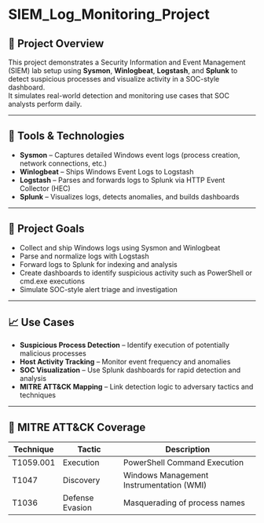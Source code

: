 # SIEM_Log_Monitoring_Project

## 📌 Project Overview
This project demonstrates a Security Information and Event Management (SIEM) lab setup using **Sysmon**, **Winlogbeat**, **Logstash**, and **Splunk** to detect suspicious processes and visualize activity in a SOC-style dashboard.  
It simulates real-world detection and monitoring use cases that SOC analysts perform daily.

---

## 🔧 Tools & Technologies
- **Sysmon** – Captures detailed Windows event logs (process creation, network connections, etc.)
- **Winlogbeat** – Ships Windows Event Logs to Logstash
- **Logstash** – Parses and forwards logs to Splunk via HTTP Event Collector (HEC)
- **Splunk** – Visualizes logs, detects anomalies, and builds dashboards

---

## 🎯 Project Goals
- Collect and ship Windows logs using Sysmon and Winlogbeat
- Parse and normalize logs with Logstash
- Forward logs to Splunk for indexing and analysis
- Create dashboards to identify suspicious activity such as PowerShell or cmd.exe executions
- Simulate SOC-style alert triage and investigation

---

## 📈 Use Cases
- **Suspicious Process Detection** – Identify execution of potentially malicious processes
- **Host Activity Tracking** – Monitor event frequency and anomalies
- **SOC Visualization** – Use Splunk dashboards for rapid detection and analysis
- **MITRE ATT&CK Mapping** – Link detection logic to adversary tactics and techniques

---

## 📄 MITRE ATT&CK Coverage
| Technique | Tactic           | Description                              |
|-----------|------------------|------------------------------------------|
| T1059.001 | Execution        | PowerShell Command Execution            |
| T1047     | Discovery        | Windows Management Instrumentation (WMI)|
| T1036     | Defense Evasion  | Masquerading of process names            |

